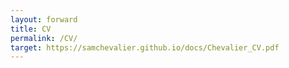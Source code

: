 ```yaml
---
layout: forward
title: CV
permalink: /CV/
target: https://samchevalier.github.io/docs/Chevalier_CV.pdf
---
```

